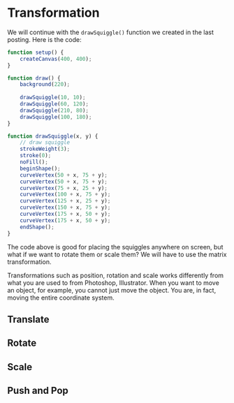 # Transformation

We will continue with the `drawSquiggle()` function we created in the last posting. Here is the code:

```js
function setup() {
	createCanvas(400, 400);
}

function draw() {
	background(220);
	
	drawSquiggle(10, 10);
	drawSquiggle(60, 120);
	drawSquiggle(210, 80);
	drawSquiggle(100, 180);
}

function drawSquiggle(x, y) {
	// draw squiggle
	strokeWeight(3);
	stroke(0);
	noFill();
	beginShape();
	curveVertex(50 + x, 75 + y);
	curveVertex(50 + x, 75 + y);
	curveVertex(75 + x, 25 + y);
	curveVertex(100 + x, 75 + y);
	curveVertex(125 + x, 25 + y);
	curveVertex(150 + x, 75 + y);
	curveVertex(175 + x, 50 + y);
	curveVertex(175 + x, 50 + y);
	endShape();
}
```

The code above is good for placing the squiggles anywhere on screen, but what if we want to rotate them or scale them? We will have to use the matrix transformation.

Transformations such as position, rotation and scale works differently from what you are used to from Photoshop, Illustrator. When you want to move an object, for example, you cannot just move the object. You are, in fact, moving the entire coordinate system.


## Translate


## Rotate


## Scale


## Push and Pop

